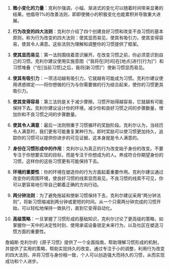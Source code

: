 1. **微小变化的力量**：克利尔强调，小幅、渐进式的变化可以随着时间带来显著的结果。他倡导1%的改善法则，即即使微小的积极变化也能累积并导致重大进展。

2. **行为改变的四大法则**：克利尔介绍了四个创建良好习惯和改变不良习惯的基本原则，称为行为改变的四大法则：使其显而易见，使其有吸引力，使其变得容易，使其令人满意。这些法则为理解和调整你的习惯提供了框架。

3. **使其显而易见**：第一法则围绕着意识展开。在改变习惯之前，你必须意识到自己的习惯。克利尔建议使用实施意图（“我将在[时间]在[地点]进行[行为]”）和习惯堆叠（“在[当前习惯]之后，我将[新习惯]”）使新习惯显而易见。

4. **使其有吸引力**：一项活动越有吸引力，它就越有可能成为习惯。克利尔建议使用诱惑绑定——将你想做的行为与你需要做的行为结合起来，使你的习惯更具吸引力。

5. **使其变得容易**：第三法则是关于减少摩擦。习惯开始得越容易，它就越有可能保持下去。克利尔建议设计你的环境，减少你和良好习惯之间的步骤数量，增加你和不良习惯之间的步骤数量。

6. **使其令人满意**：最后一法则侧重于习惯循环的奖励阶段。克利尔认为，当经历令人满意时，我们更有可能重复某种行为。即时奖励可以使习惯更加持久，追踪你的习惯可以提供你进步的可见证据，这本身就是令人满意的。

7. **身份在习惯形成中的作用**：克利尔认为真正的行为改变始于身份的改变。不要专注于你想要实现的目标，而是专注于你想成为的人。养成符合你期望身份的习惯，这样你的这些习惯更有可能保持下去。

8. **环境的重要性**：你的环境在塑造你的行为方面起着重要作用。克利尔建议通过改变你的周围环境，使良好习惯的线索显而易见，不良习惯的线索不可见，你可以更容易地引导自己朝着正确的方向行动。

9. **两分钟法则**：为了避免拖延和使新习惯保持下去，克利尔建议采用“两分钟法则”，将新习惯缩减到两分钟或更短的时间。从一个只需两分钟完成的习惯开始，可以轻松地保持一致执行，直到它变得自动化。

10. **高级策略**：一旦掌握了习惯形成的基础知识，克利尔讨论了更高级的策略，如掌握你一天中的决定性时刻、使用承诺设备锁定未来行为，以及社区在塑造习惯方面的重要性。

詹姆斯·克利尔的《原子习惯》提供了一个全面指南，帮助理解习惯形成的机制，并提供了实用的策略，帮助实现持久的改变。通过专注于小的调整，利用行为改变的四大法则，并将习惯与身份相一致，个人可以创造强大而持久的习惯，从而实现成功和个人进步。